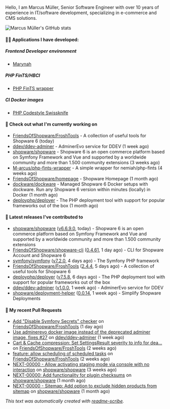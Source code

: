 Hello, I am Marcus Müller, Senior Software Engineer with over 10 years of experience in IT/software development, specializing in e-commerce and CMS solutions.

![Marcus Müller's GitHub stats](https://github-readme-stats-six-peach-60.vercel.app/api?username=M-arcus&show=reviews,prs_merged,prs_merged_percentage&show_icons=true&rank_icon=default&number_format=long&disable_animations=true&cache_seconds=86400)

#### 👨‍💻 Applications I have developed:

##### Frontend Developer environment
- [Marynah](https://github.com/M-arcus/Marynah)

##### PHP FinTS/HBCI
- [PHP FinTS wrapper](https://github.com/M-arcus/php-fints-wrapper)

##### CI Docker images
- [PHP Codestyle Swissknife](https://github.com/M-arcus/php-codestyle-swissknife-docker)

#### 👷 Check out what I'm currently working on

- [FriendsOfShopware/FroshTools](https://github.com/FriendsOfShopware/FroshTools) - A collection of useful tools for Shopware 6 (today)
- [ddev/ddev-adminer](https://github.com/ddev/ddev-adminer) - AdminerEvo service for DDEV (1 week ago)
- [shopware/shopware](https://github.com/shopware/shopware) - Shopware 6 is an open commerce platform based on Symfony Framework and Vue and supported by a worldwide community and more than 1.500 community extensions (3 weeks ago)
- [M-arcus/php-fints-wrapper](https://github.com/M-arcus/php-fints-wrapper) - A simple wrapper for nemiah/php-fints (4 weeks ago)
- [FriendsOfShopware/homepage](https://github.com/FriendsOfShopware/homepage) - Shopware Homepage (1 month ago)
- [dockware/dockware](https://github.com/dockware/dockware) - Managed Shopware 6 Docker setups with dockware. Run any Shopware 6 version within minutes (locally) in Docker (1 month ago)
- [deployphp/deployer](https://github.com/deployphp/deployer) - The PHP deployment tool with support for popular frameworks out of the box (1 month ago)

#### 🔭 Latest releases I've contributed to

- [shopware/shopware](https://github.com/shopware/shopware) ([v6.6.9.0](https://github.com/shopware/shopware/releases/tag/v6.6.9.0), today) - Shopware 6 is an open commerce platform based on Symfony Framework and Vue and supported by a worldwide community and more than 1.500 community extensions
- [FriendsOfShopware/shopware-cli](https://github.com/FriendsOfShopware/shopware-cli) ([0.4.61](https://github.com/FriendsOfShopware/shopware-cli/releases/tag/0.4.61), 1 day ago) - CLI for Shopware Account and Shopware 6
- [symfony/symfony](https://github.com/symfony/symfony) ([v7.2.0](https://github.com/symfony/symfony/releases/tag/v7.2.0), 4 days ago) - The Symfony PHP framework
- [FriendsOfShopware/FroshTools](https://github.com/FriendsOfShopware/FroshTools) ([2.4.4](https://github.com/FriendsOfShopware/FroshTools/releases/tag/2.4.4), 5 days ago) - A collection of useful tools for Shopware 6
- [deployphp/deployer](https://github.com/deployphp/deployer) ([v7.5.8](https://github.com/deployphp/deployer/releases/tag/v7.5.8), 6 days ago) - The PHP deployment tool with support for popular frameworks out of the box
- [ddev/ddev-adminer](https://github.com/ddev/ddev-adminer) ([v1.0.0](https://github.com/ddev/ddev-adminer/releases/tag/v1.0.0), 1 week ago) - AdminerEvo service for DDEV
- [shopware/deployment-helper](https://github.com/shopware/deployment-helper) ([0.0.14](https://github.com/shopware/deployment-helper/releases/tag/0.0.14), 1 week ago) - Simplify Shopware Deployments

#### 🔨 My recent Pull Requests

- [Add &#34;Disable Symfony Secrets&#34; checker](https://github.com/FriendsOfShopware/FroshTools/pull/298) on [FriendsOfShopware/FroshTools](https://github.com/FriendsOfShopware/FroshTools) (1 day ago)
- [Use adminerevo docker image instead of the deprecated adminer image, fixes #27](https://github.com/ddev/ddev-adminer/pull/30) on [ddev/ddev-adminer](https://github.com/ddev/ddev-adminer) (1 week ago)
- [Cart &amp; Cache compression: Set SettingsResult severity to info for dea…](https://github.com/FriendsOfShopware/FroshTools/pull/291) on [FriendsOfShopware/FroshTools](https://github.com/FriendsOfShopware/FroshTools) (2 weeks ago)
- [feature: allow scheduling of scheduled tasks](https://github.com/FriendsOfShopware/FroshTools/pull/290) on [FriendsOfShopware/FroshTools](https://github.com/FriendsOfShopware/FroshTools) (2 weeks ago)
- [NEXT-00000 - Allow activating staging mode via console with no interaction](https://github.com/shopware/shopware/pull/5402) on [shopware/shopware](https://github.com/shopware/shopware) (3 weeks ago)
- [NEXT-00000: Add functionality for plugin checksums](https://github.com/shopware/shopware/pull/5362) on [shopware/shopware](https://github.com/shopware/shopware) (1 month ago)
- [NEXT-00000 - Sitemap: Add option to exclude hidden products from sitemap](https://github.com/shopware/shopware/pull/5306) on [shopware/shopware](https://github.com/shopware/shopware) (1 month ago)

*This text was automatically created with [readme-scribe](https://github.com/muesli/readme-scribe).*
